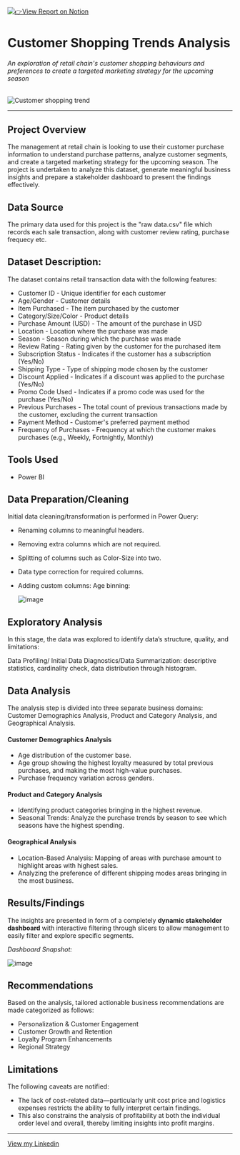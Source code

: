 [![👉View Report on Notion](https://img.shields.io/badge/View%20Report%20on-Notion-black?logo=notion&logoColor=white)](https://www.notion.so/Customer-Shopping-Trend-Analysis-1ed78d64687e80c496ddcfd8e657826a?pvs=4)

# Customer Shopping Trends Analysis
###### An exploration of retail chain's customer shopping behaviours and preferences to create a targeted marketing strategy for the upcoming season

![Customer shopping trend](https://github.com/user-attachments/assets/073c195e-2ad4-41bb-b3d1-922f926a8e4a)
___

## Project Overview
The management at retail chain is looking to use their customer purchase information to understand purchase patterns, analyze customer segments, and create a targeted marketing strategy for the upcoming season.
The project is undertaken to analyze this dataset, generate meaningful business insights and prepare a stakeholder dashboard to present the findings effectively.

## Data Source
The primary data used for this project is the "raw data.csv" file which records each sale transaction, along with customer review rating, purchase frequecy etc.

## Dataset Description:

The dataset contains retail transaction data with the following features:

- Customer ID - Unique identifier for each customer
- Age/Gender - Customer details
- Item Purchased - The item purchased by the customer
- Category/Size/Color - Product details
- Purchase Amount (USD) - The amount of the purchase in USD
- Location - Location where the purchase was made
- Season - Season during which the purchase was made
- Review Rating - Rating given by the customer for the purchased item
- Subscription Status - Indicates if the customer has a subscription (Yes/No)
- Shipping Type - Type of shipping mode chosen by the customer
- Discount Applied - Indicates if a discount was applied to the purchase (Yes/No)
- Promo Code Used - Indicates if a promo code was used for the purchase (Yes/No)
- Previous Purchases - The total count of previous transactions made by the customer, excluding the current transaction
- Payment Method - Customer's preferred payment method
- Frequency of Purchases - Frequency at which the customer makes purchases (e.g., Weekly, Fortnightly, Monthly)

## Tools Used
- Power BI

## Data Preparation/Cleaning
Initial data cleaning/transformation is performed in Power Query:

- Renaming columns to meaningful headers.
- Removing extra columns which are not required.
- Splitting of columns such as Color-Size into two.
- Data type correction for required columns.
- Adding custom columns: Age binning:
  
  ![image](https://github.com/user-attachments/assets/d2583039-474a-4e8d-8872-12ad94c368fd)

  

## Exploratory Analysis
In this stage, the data was explored to identify data’s structure, quality, and limitations:

Data Profiling/ Initial Data Diagnostics/Data Summarization: descriptive statistics, cardinality check, data distribution through histogram.

## Data Analysis
The analysis step is divided into three separate business domains: Customer Demographics Analysis, Product and Category Analysis, and Geographical Analysis.

#### Customer Demographics Analysis
- Age distribution of the customer base.
- Age group showing the highest loyalty measured by total previous purchases, and making the most high-value purchases.
- Purchase frequency variation across genders.

#### Product and Category Analysis
- Identifying product categories bringing in the highest revenue.
- Seasonal Trends: Analyze the purchase trends by season to see which seasons have the highest spending.

#### Geographical Analysis
- Location-Based Analysis: Mapping of areas with purchase amount to highlight areas with highest sales.
- Analyzing the preference of different shipping modes areas bringing in the most business.
  
## Results/Findings
The insights are presented in form of a completely **dynamic stakeholder dashboard** with interactive filtering through slicers to allow management to easily filter and explore specific segments.

*Dashboard Snapshot:*

![image](https://github.com/user-attachments/assets/32e52ddb-22a1-4331-9a6e-53a627f09415)


## Recommendations
Based on the analysis, tailored actionable business recommendations are made categorized as follows:

- Personalization & Customer Engagement
- Customer Growth and Retention
- Loyalty Program Enhancements
- Regional Strategy

## Limitations
The following caveats are notified:

- The lack of cost-related data—particularly unit cost price and logistics expenses restricts the ability to fully interpret certain findings.
- This also constrains the analysis of profitability at both the individual order level and overall, thereby limiting insights into profit margins.
___
[View my Linkedin](https://www.linkedin.com/in/mohammadtaha-businessanalytics/)
